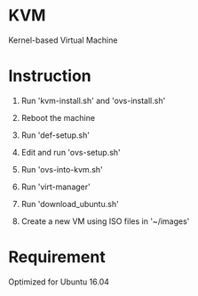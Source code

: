 # KVM

Kernel-based Virtual Machine

# Instruction

1. Run 'kvm-install.sh' and 'ovs-install.sh'

2. Reboot the machine

3. Run 'def-setup.sh'

4. Edit and run 'ovs-setup.sh'

5. Run 'ovs-into-kvm.sh'

6. Run 'virt-manager'

7. Run 'download\_ubuntu.sh'

8. Create a new VM using ISO files in '~/images'

# Requirement
Optimized for Ubuntu 16.04
